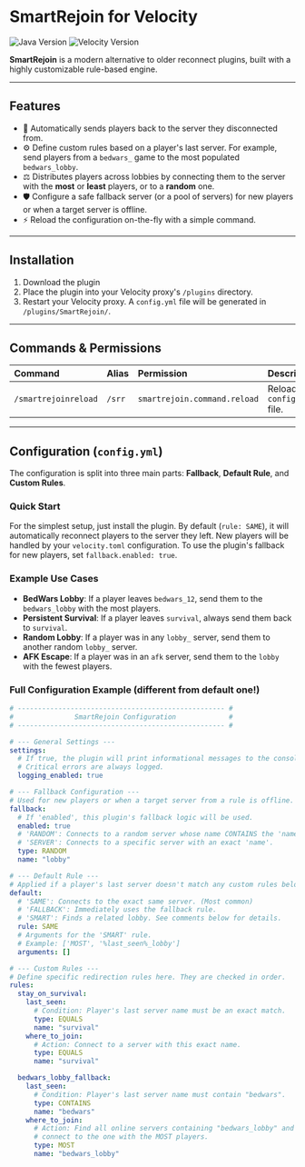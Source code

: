 # SmartRejoin for Velocity

![Java Version](https://img.shields.io/badge/Java-21+-blue?style=for-the-badge&logo=openjdk)
![Velocity Version](https://img.shields.io/badge/Velocity-3.4.0+-orange?style=for-the-badge)

**SmartRejoin** is a modern alternative to older reconnect plugins, built with a highly customizable rule-based engine.

---

## Features

- 🧠 Automatically sends players back to the server they disconnected from.
- ⚙️ Define custom rules based on a player's last server. For example, send players from a `bedwars_` game to the most populated `bedwars_lobby`.
- ⚖️ Distributes players across lobbies by connecting them to the server with the **most** or **least** players, or to a **random** one.
- 🛡️ Configure a safe fallback server (or a pool of servers) for new players or when a target server is offline.
- ⚡ Reload the configuration on-the-fly with a simple command.

---

## Installation

1.  Download the plugin
2.  Place the plugin into your Velocity proxy's `/plugins` directory.
3.  Restart your Velocity proxy. A `config.yml` file will be generated in `/plugins/SmartRejoin/`.

---

## Commands & Permissions

| Command | Alias | Permission | Description |
| :--- | :--- | :--- | :--- |
| `/smartrejoinreload` | `/srr` | `smartrejoin.command.reload` | Reloads the `config.yml` file. |

---

## Configuration (`config.yml`)

The configuration is split into three main parts: **Fallback**, **Default Rule**, and **Custom Rules**.

### Quick Start

For the simplest setup, just install the plugin. By default (`rule: SAME`), it will automatically reconnect players to the server they left. New players will be handled by your `velocity.toml` configuration. To use the plugin's fallback for new players, set `fallback.enabled: true`.

### Example Use Cases

-   **BedWars Lobby**: If a player leaves `bedwars_12`, send them to the `bedwars_lobby` with the most players.
-   **Persistent Survival**: If a player leaves `survival`, always send them back to `survival`.
-   **Random Lobby**: If a player was in any `lobby_` server, send them to another random `lobby_` server.
-   **AFK Escape**: If a player was in an `afk` server, send them to the `lobby` with the fewest players.

### Full Configuration Example (different from default one!)

```yml
# --------------------------------------------------- #
#               SmartRejoin Configuration             #
# --------------------------------------------------- #

# --- General Settings ---
settings:
  # If true, the plugin will print informational messages to the console.
  # Critical errors are always logged.
  logging_enabled: true

# --- Fallback Configuration ---
# Used for new players or when a target server from a rule is offline.
fallback:
  # If 'enabled', this plugin's fallback logic will be used.
  enabled: true
  # 'RANDOM': Connects to a random server whose name CONTAINS the 'name' value.
  # 'SERVER': Connects to a specific server with an exact 'name'.
  type: RANDOM
  name: "lobby"

# --- Default Rule ---
# Applied if a player's last server doesn't match any custom rules below.
default:
  # 'SAME': Connects to the exact same server. (Most common)
  # 'FALLBACK': Immediately uses the fallback rule.
  # 'SMART': Finds a related lobby. See comments below for details.
  rule: SAME
  # Arguments for the 'SMART' rule.
  # Example: ['MOST', '%last_seen%_lobby']
  arguments: []

# --- Custom Rules ---
# Define specific redirection rules here. They are checked in order.
rules:
  stay_on_survival:
    last_seen:
      # Condition: Player's last server name must be an exact match.
      type: EQUALS
      name: "survival"
    where_to_join:
      # Action: Connect to a server with this exact name.
      type: EQUALS
      name: "survival"

  bedwars_lobby_fallback:
    last_seen:
      # Condition: Player's last server name must contain "bedwars".
      type: CONTAINS
      name: "bedwars"
    where_to_join:
      # Action: Find all online servers containing "bedwars_lobby" and
      # connect to the one with the MOST players.
      type: MOST
      name: "bedwars_lobby"

